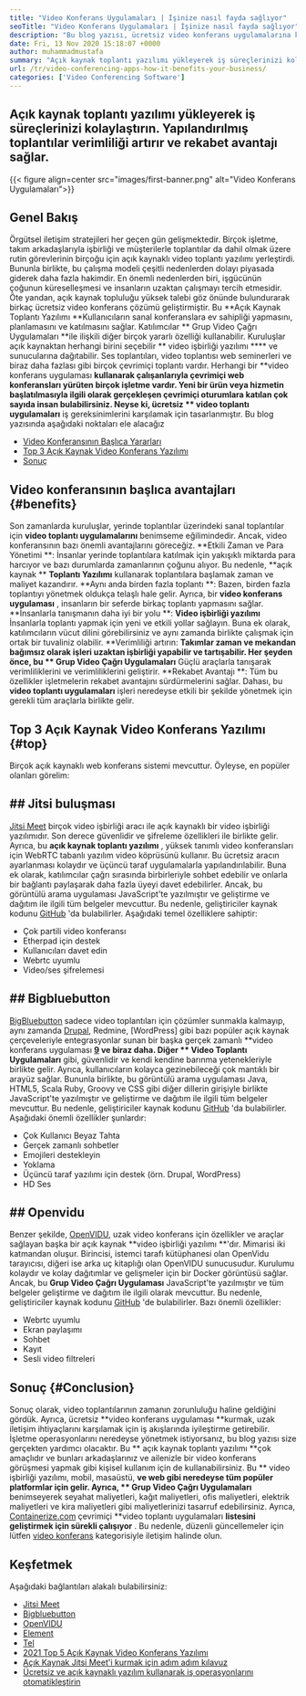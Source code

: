 ```yaml
---
title: "Video Konferans Uygulamaları | İşinize nasıl fayda sağlıyor" 
seoTitle: "Video Konferans Uygulamaları | İşinize nasıl fayda sağlıyor" 
description: "Bu blog yazısı, ücretsiz video konferans uygulamalarına kısa bir giriştir. Bu ücretsiz işbirliği yazılımı, grup toplantıları için çok çeşitli özellikler sunmaktadır." 
date: Fri, 13 Nov 2020 15:18:07 +0000
author: muhammadmustafa
summary: "Açık kaynak toplantı yazılımı yükleyerek iş süreçlerinizi kolaylaştırın. Yapılandırılmış toplantılar verimliliği artırır ve rekabet avantajı sağlar." 
url: /tr/video-conferencing-apps-how-it-benefits-your-business/
categories: ['Video Conferencing Software']
---
```


## Açık kaynak toplantı yazılımı yükleyerek iş süreçlerinizi kolaylaştırın. Yapılandırılmış toplantılar verimliliği artırır ve rekabet avantajı sağlar.

{{< figure align=center src="images/first-banner.png" alt="Video Konferans Uygulamaları">}}


## Genel Bakış
Örgütsel iletişim stratejileri her geçen gün gelişmektedir. Birçok işletme, takım arkadaşlarıyla işbirliği ve müşterilerle toplantılar da dahil olmak üzere rutin görevlerinin birçoğu için açık kaynaklı video toplantı yazılımı yerleştirdi. Bununla birlikte, bu çalışma modeli çeşitli nedenlerden dolayı piyasada giderek daha fazla hakimdir. En önemli nedenlerden biri, işgücünün çoğunun küreselleşmesi ve insanların uzaktan çalışmayı tercih etmesidir. Öte yandan, açık kaynak topluluğu yüksek talebi göz önünde bulundurarak birkaç ücretsiz video konferans çözümü geliştirmiştir. Bu **Açık Kaynak Toplantı Yazılımı  **Kullanıcıların sanal konferanslara ev sahipliği yapmasını, planlamasını ve katılmasını sağlar. Katılımcılar **  Grup Video Çağrı Uygulamaları  **ile ilişkili diğer birçok yararlı özelliği kullanabilir. Kuruluşlar açık kaynaktan herhangi birini seçebilir **  video işbirliği yazılımı ****  ve sunucularına dağıtabilir. Ses toplantıları, video toplantısı web seminerleri ve biraz daha fazlası gibi birçok çevrimiçi toplantı vardır.
Herhangi bir **video konferans uygulaması  **kullanarak çalışanlarıyla çevrimiçi web konferansları yürüten birçok işletme vardır. Yeni bir ürün veya hizmetin başlatılmasıyla ilgili olarak gerçekleşen çevrimiçi oturumlara katılan çok sayıda insan bulabilirsiniz. Neyse ki, ücretsiz **  video toplantı uygulamaları**  iş gereksinimlerini karşılamak için tasarlanmıştır. Bu blog yazısında aşağıdaki noktaları ele alacağız
  * [][1][Video Konferansının Başlıca Yararları][2]
  * [Top 3 Açık Kaynak Video Konferans Yazılımı][3]
  * [Sonuç][4]

## Video konferansının başlıca avantajları   {#benefits}
Son zamanlarda kuruluşlar, yerinde toplantılar üzerindeki sanal toplantılar için **video toplantı uygulamalarını**  benimseme eğilimindedir. Ancak, video konferansının bazı önemli avantajlarını göreceğiz.
**Etkili Zaman ve Para Yönetimi **: İnsanlar yerinde toplantılara katılmak için yakışıklı miktarda para harcıyor ve bazı durumlarda zamanlarının çoğunu alıyor. Bu nedenle,  **açık kaynak **   **Toplantı Yazılımı**   kullanarak toplantılara başlamak zaman ve maliyet kazandırır.
**Aynı anda birden fazla toplantı **: Bazen, birden fazla toplantıyı yönetmek oldukça telaşlı hale gelir. Ayrıca, bir  **video konferans uygulaması**  , insanların bir seferde birkaç toplantı yapmasını sağlar.
**İnsanlarla tanışmanın daha iyi bir yolu **:  **Video işbirliği yazılımı**   İnsanlarla toplantı yapmak için yeni ve etkili yollar sağlayın. Buna ek olarak, katılımcıların vücut dilini görebilirsiniz ve aynı zamanda birlikte çalışmak için ortak bir tuvaliniz olabilir.
**Verimliliği artırın:  **Takımlar zaman ve mekandan bağımsız olarak işleri uzaktan işbirliği yapabilir ve tartışabilir. Her şeyden önce, bu **  Grup Video Çağrı Uygulamaları**  Güçlü araçlarla tanışarak verimliliklerini ve verimliliklerini geliştirir.
**Rekabet Avantajı **: Tüm bu özellikler işletmelerin rekabet avantajını sürdürmelerini sağlar. Dahası, bu  **video toplantı uygulamaları**   işleri neredeyse etkili bir şekilde yönetmek için gerekli tüm araçlarla birlikte gelir.

## Top 3 Açık Kaynak Video Konferans Yazılımı   {#top}
Birçok açık kaynaklı web konferans sistemi mevcuttur. Öyleyse, en popüler olanları görelim:

## ## Jitsi buluşması
[Jitsi Meet][5] birçok video işbirliği aracı ile açık kaynaklı bir video işbirliği yazılımıdır. Son derece güvenlidir ve şifreleme özellikleri ile birlikte gelir. Ayrıca, bu **açık kaynak toplantı yazılımı** , yüksek tanımlı video konferansları için WebRTC tabanlı yazılım video köprüsünü kullanır. Bu ücretsiz aracın ayarlanması kolaydır ve üçüncü taraf uygulamalarla yapılandırılabilir. Buna ek olarak, katılımcılar çağrı sırasında birbirleriyle sohbet edebilir ve onlarla bir bağlantı paylaşarak daha fazla üyeyi davet edebilirler. Ancak, bu görüntülü arama uygulaması JavaScript'te yazılmıştır ve geliştirme ve dağıtım ile ilgili tüm belgeler mevcuttur. Bu nedenle, geliştiriciler kaynak kodunu [GitHub][6] 'da bulabilirler. Aşağıdaki temel özelliklere sahiptir:
  * Çok partili video konferansı
  * Etherpad için destek
  * Kullanıcıları davet edin
  * Webrtc uyumlu
  * Video/ses şifrelemesi

## ## Bigbluebutton
[BigBluebutton][7] sadece video toplantıları için çözümler sunmakla kalmayıp, aynı zamanda [Drupal][8], Redmine, [WordPress] gibi bazı popüler açık kaynak çerçeveleriyle entegrasyonlar sunan bir başka gerçek zamanlı **video konferans uygulaması  **[9] ve biraz daha. Diğer **  Video Toplantı Uygulamaları**  gibi, güvenlidir ve kendi kendine barınma yetenekleriyle birlikte gelir. Ayrıca, kullanıcıların kolayca gezinebileceği çok mantıklı bir arayüz sağlar. Bununla birlikte, bu görüntülü arama uygulaması Java, HTML5, Scala Ruby, Groovy ve CSS gibi diğer dillerin girişiyle birlikte JavaScript'te yazılmıştır ve geliştirme ve dağıtım ile ilgili tüm belgeler mevcuttur. Bu nedenle, geliştiriciler kaynak kodunu [GitHub][10] 'da bulabilirler. Aşağıdaki önemli özellikler şunlardır:
  * Çok Kullanıcı Beyaz Tahta
  * Gerçek zamanlı sohbetler
  * Emojileri destekleyin
  * Yoklama
  * Üçüncü taraf yazılımı için destek (örn. Drupal, WordPress)
  * HD Ses

## ## Openvidu
Benzer şekilde, [OpenVIDU][11], uzak video konferans için özellikler ve araçlar sağlayan başka bir açık kaynak **video işbirliği yazılımı **'dır. Mimarisi iki katmandan oluşur. Birincisi, istemci tarafı kütüphanesi olan OpenVidu tarayıcısı, diğeri ise arka uç kitaplığı olan OpenVIDU sunucusudur. Kurulumu kolaydır ve kolay dağıtımlar ve gelişmeler için bir Docker görüntüsü sağlar. Ancak, bu  **Grup Video Çağrı Uygulaması**   JavaScript'te yazılmıştır ve tüm belgeler geliştirme ve dağıtım ile ilgili olarak mevcuttur. Bu nedenle, geliştiriciler kaynak kodunu [GitHub][12] 'de bulabilirler. Bazı önemli özellikler:
  * Webrtc uyumlu
  * Ekran paylaşımı
  * Sohbet
  * Kayıt
  * Sesli video filtreleri

## Sonuç   {#Conclusion}
Sonuç olarak, video toplantılarının zamanın zorunluluğu haline geldiğini gördük. Ayrıca, ücretsiz **video konferans uygulaması  **kurmak, uzak iletişim ihtiyaçlarını karşılamak için iş akışlarında iyileştirme getirebilir. İşletme operasyonlarını neredeyse yönetmek istiyorsanız, bu blog yazısı size gerçekten yardımcı olacaktır. Bu **  açık kaynak toplantı yazılımı  **çok amaçlıdır ve bunları arkadaşlarınız ve ailenizle bir video konferans görüşmesi yapmak gibi kişisel kullanım için de kullanabilirsiniz. Bu **  video işbirliği yazılımı, mobil, masaüstü,  **ve web gibi neredeyse tüm popüler platformlar için gelir. Ayrıca, **  Grup Video Çağrı Uygulamaları**  benimseyerek seyahat maliyetleri, kağıt maliyetleri, ofis maliyetleri, elektrik maliyetleri ve kira maliyetleri gibi maliyetlerinizi tasarruf edebilirsiniz.
Ayrıca, [Containerize.com][13] çevrimiçi **video toplantı uygulamaları  **listesini geliştirmek için sürekli çalışıyor**  . Bu nedenle, düzenli güncellemeler için lütfen [video konferans][14] kategorisiyle iletişim halinde olun.

## Keşfetmek
Aşağıdaki bağlantıları alakalı bulabilirsiniz:
  * [Jitsi Meet][5]
  * [Bigbluebutton][7]
  * [OpenVIDU][11]
  * [Element][15]
  * [Tel][16]
  * [2021 Top 5 Açık Kaynak Video Konferans Yazılımı][17]
  * [Açık Kaynak Jitsi Meet'i kurmak için adım adım kılavuz][18]
  * [Ücretsiz ve açık kaynaklı yazılım kullanarak iş operasyonlarını otomatikleştirin][19]

  
[1]: #why
[2]: #benefits
[3]: #top
[4]: #conclusion
[5]: https://products.containerize.com/video-conferencing/jitsi
[6]: https://github.com/jitsi/jitsi-meet
[7]: https://products.containerize.com/video-conferencing/bigbluebutton
[8]: https://products.containerize.com/content-management/drupal/
[9]: https://products.containerize.com/blogging/wordpress/
[10]: https://github.com/bigbluebutton/bigbluebutton
[11]: https://products.containerize.com/video-conferencing/openvidu
[12]: https://github.com/OpenVidu/openvidu
[13]: https://www.containerize.com/
[14]: https://products.containerize.com/video-conferencing/
[15]: https://products.containerize.com/video-conferencing/element
[16]: https://products.containerize.com/video-conferencing/wire
[17]: https://blog.containerize.com/video-conferencing-software/top-5-open-source-video-conferencing-software-of-2021/
[18]: https://blog.containerize.com/video-conferencing-software/how-to-set-up-open-source-jitsi-meet/
[19]: https://blog.containerize.com/blogging/automate-business-operations-using-open-source-software/
